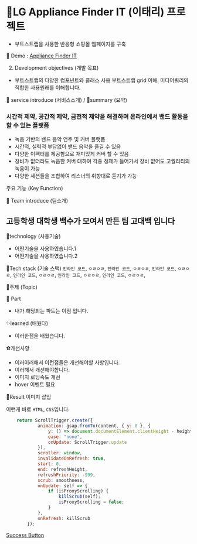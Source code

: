 # 🛒LG Appliance Finder IT (이태리) 프로젝트 
- 부트스트랩을 사용한 반응형 쇼핑몰 웹페이지를 구축

🎍 Demo : [Appliance Finder IT](https://www.lg.com/uk/washing-machine/appliance-finder)


2. Development objectives (개발 목표)
 - 부트스트랩의 다양한 컴포넌트와 클래스 사용 부트스트랩 grid 이해. 미디어쿼리의 적합한 사용원래를 이해합니다.


🎁 service introduce (서비스소개) / 🎉summary (요약)
### 시간적 제약, 공간적 제약, 금전적 제약을 해결하며 온라인에서 밴드 활동을 할 수 있는 플랫폼
- 녹음 기반의 밴드 음악 연주 및 커버 플랫폼
- 시간적, 실력적 부담없이 밴드 음악을 즐길 수 있음
- 다양한 이펙터를 제공함으로 재미있게 커버 할 수 있음
- 장비가 없더라도 녹음한 커버 대하여 각종 정제가 들어가서 장비 없어도 고퀄리티의 녹음이 가능
- 다양한 세션들을 조합하여 리스너의 취향대로 듣기가 가능

주요 기능 (Key Function)


🥽 Team introduce (팀소개)
## 고등학생 대학생 백수가 모여서 만든 팀 고대백 입니다

🎃technology (사용기술)
- 어떤기술을 사용하였습니다.1 
- 어떤기술을 사용하였습니다.2

🎐Tech stack (기술 스택)
`인라인 코드`, `ㅇㄹㅇㄹ`, `인라인 코드`, `ㅇㄹㅇㄹ`, `인라인 코드`, `ㅇㄹㅇㄹ`, `인라인 코드`, `ㅇㄹㅇㄹ`, 
`인라인 코드`, `ㅇㄹㅇㄹ`, `인라인 코드`, `ㅇㄹㅇㄹ`, 


🧶주제 (Topic)

🧨 Part
- 내가 해당되는 파트는 이점 입니다.

✨learned (배웠다)
- 이러한점을 배웠습니다.

⚽개선사항
- 이러이러해서 이런점들은 개선해야할 사항입니다. 
- 이러해서 개선해야합니다.
- 이미지 로딩속도 개선
- hover 이벤트 필요


🎫Result 
이미지 삽입



이런게 바로 `HTML`, `CSS`입니다.

```javascript
	return ScrollTrigger.create({
			animation: gsap.fromTo(content, { y: 0 }, {
				y: () => document.documentElement.clientHeight - height,
				ease: "none",
				onUpdate: ScrollTrigger.update
			}),
			scroller: window,
			invalidateOnRefresh: true,
			start: 0,
			end: refreshHeight,
			refreshPriority: -999,
			scrub: smoothness,
			onUpdate: self => {
				if (isProxyScrolling) {
					killScrub(self);
					isProxyScrolling = false;
				}
			},
			onRefresh: killScrub
		});
```


<a href="#" class="btn--success">Success Button</a>
